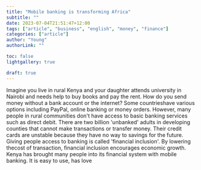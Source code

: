 ```yaml
---
title: "Mobile banking is transforming Africa"
subtitle: ""
date: 2023-07-04T21:51:47+12:00
tags: ["article", "business", "english", "money", "finance"]
categories: ["article"]
author: "Young"
authorLink: ""

toc: false
lightgallery: true

draft: true
---
```


Imagine you live in rural Kenya and your daughter attends university in Nairobi and needs help to buy books and pay the rent. How do you send money without a bank account or the internet? Some countrieshave various options including PayPal, online banking or money orders. However, many people in rural communities don't have access to basic banking services such as direct debit. There are two billion 'unbanked' adults in developing counties that cannot make transactions or transfer money. Their credit cards are unstable because they have no way to savings for the future. Giving people access to banking is called 'financial inclusion'. By lowering thecost of transaction, financial inclusion encourages economic growth. Kenya has brought many people into its financial system with mobile banking. It is easy to use, has love 